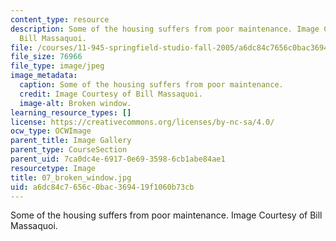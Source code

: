 ```yaml
---
content_type: resource
description: Some of the housing suffers from poor maintenance. Image Courtesy of
  Bill Massaquoi.
file: /courses/11-945-springfield-studio-fall-2005/a6dc84c7656c0bac369419f1060b73cb_07_broken_window.jpg
file_size: 76966
file_type: image/jpeg
image_metadata:
  caption: Some of the housing suffers from poor maintenance.
  credit: Image Courtesy of Bill Massaquoi.
  image-alt: Broken window.
learning_resource_types: []
license: https://creativecommons.org/licenses/by-nc-sa/4.0/
ocw_type: OCWImage
parent_title: Image Gallery
parent_type: CourseSection
parent_uid: 7ca0dc4e-6917-0e69-3598-6cb1abe84ae1
resourcetype: Image
title: 07_broken_window.jpg
uid: a6dc84c7-656c-0bac-3694-19f1060b73cb
---
```

Some of the housing suffers from poor maintenance. Image Courtesy of Bill Massaquoi.